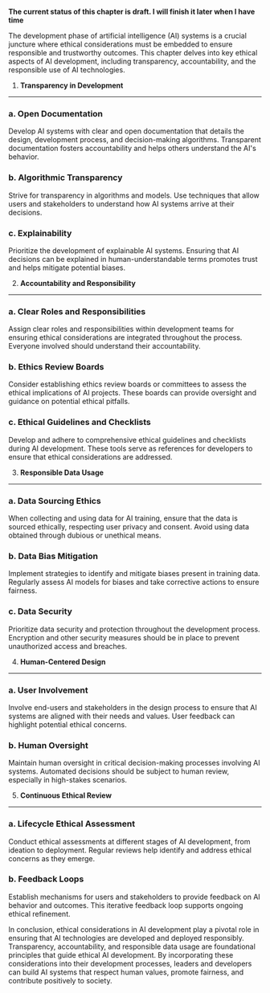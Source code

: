 **The current status of this chapter is draft. I will finish it later when I have time**

The development phase of artificial intelligence (AI) systems is a crucial juncture where ethical considerations must be embedded to ensure responsible and trustworthy outcomes. This chapter delves into key ethical aspects of AI development, including transparency, accountability, and the responsible use of AI technologies.

1. **Transparency in Development**
----------------------------------

### a. **Open Documentation**

Develop AI systems with clear and open documentation that details the design, development process, and decision-making algorithms. Transparent documentation fosters accountability and helps others understand the AI's behavior.

### b. **Algorithmic Transparency**

Strive for transparency in algorithms and models. Use techniques that allow users and stakeholders to understand how AI systems arrive at their decisions.

### c. **Explainability**

Prioritize the development of explainable AI systems. Ensuring that AI decisions can be explained in human-understandable terms promotes trust and helps mitigate potential biases.

2. **Accountability and Responsibility**
----------------------------------------

### a. **Clear Roles and Responsibilities**

Assign clear roles and responsibilities within development teams for ensuring ethical considerations are integrated throughout the process. Everyone involved should understand their accountability.

### b. **Ethics Review Boards**

Consider establishing ethics review boards or committees to assess the ethical implications of AI projects. These boards can provide oversight and guidance on potential ethical pitfalls.

### c. **Ethical Guidelines and Checklists**

Develop and adhere to comprehensive ethical guidelines and checklists during AI development. These tools serve as references for developers to ensure that ethical considerations are addressed.

3. **Responsible Data Usage**
-----------------------------

### a. **Data Sourcing Ethics**

When collecting and using data for AI training, ensure that the data is sourced ethically, respecting user privacy and consent. Avoid using data obtained through dubious or unethical means.

### b. **Data Bias Mitigation**

Implement strategies to identify and mitigate biases present in training data. Regularly assess AI models for biases and take corrective actions to ensure fairness.

### c. **Data Security**

Prioritize data security and protection throughout the development process. Encryption and other security measures should be in place to prevent unauthorized access and breaches.

4. **Human-Centered Design**
----------------------------

### a. **User Involvement**

Involve end-users and stakeholders in the design process to ensure that AI systems are aligned with their needs and values. User feedback can highlight potential ethical concerns.

### b. **Human Oversight**

Maintain human oversight in critical decision-making processes involving AI systems. Automated decisions should be subject to human review, especially in high-stakes scenarios.

5. **Continuous Ethical Review**
--------------------------------

### a. **Lifecycle Ethical Assessment**

Conduct ethical assessments at different stages of AI development, from ideation to deployment. Regular reviews help identify and address ethical concerns as they emerge.

### b. **Feedback Loops**

Establish mechanisms for users and stakeholders to provide feedback on AI behavior and outcomes. This iterative feedback loop supports ongoing ethical refinement.

In conclusion, ethical considerations in AI development play a pivotal role in ensuring that AI technologies are developed and deployed responsibly. Transparency, accountability, and responsible data usage are foundational principles that guide ethical AI development. By incorporating these considerations into their development processes, leaders and developers can build AI systems that respect human values, promote fairness, and contribute positively to society.
